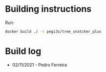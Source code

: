 # Building instructions

Run:

```bash
docker build ./ -t pegi3s/tree_snatcher_plus
```

# Build log

- 02/11/2021 - Pedro Ferreira
